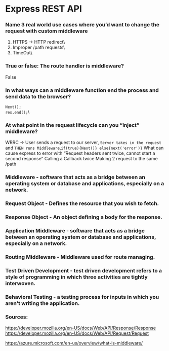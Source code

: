 # Express REST API

### Name 3 real world use cases where you’d want to change the request with custom middleware

1. HTTPS -> HTTP redirect\
2. Improper /path requests\
3. TimeOut\

### True or false: The route handler is middleware?

False

### In what ways can a middleware function end the process and send data to the browser?

`Next();`\
`res.end();`\

### At what point in the request lifecycle can you “inject” middleware?

WRRC -> User sends a request to our server, `Server takes in the request` and `THEN runs Middleware`,`if(true){Next()} else{next('error')}`
What can cause express to error with “Request headers sent twice, cannot start a second response”
Calling a Callback twice
Making 2 request to the same /path

### Middleware - software that acts as a bridge between an operating system or database and applications, especially on a network.

### Request Object - Defines the resource that you wish to fetch.

### Response Object - An object defining a body for the response.

### Application Middleware - software that acts as a bridge between an operating system or database and applications, especially on a network.

### Routing Middleware - Middleware used for route managing.

### Test Driven Development - test driven development refers to a style of programming in which three activities are tightly interwoven.

### Behavioral Testing - a testing process for inputs in which you aren't writing the application.

### Sources:

https://developer.mozilla.org/en-US/docs/Web/API/Response/Response  
https://developer.mozilla.org/en-US/docs/Web/API/Request/Request

https://azure.microsoft.com/en-us/overview/what-is-middleware/
